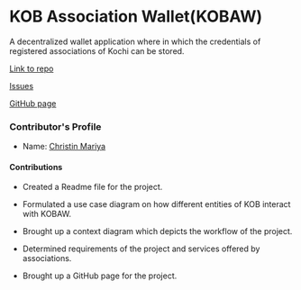 # KOB Association Wallet(KOBAW)

A decentralized wallet application where in which the credentials of registered associations of Kochi can be stored.​

[Link to repo](https://github.com/hyperledgerkochi/KOBAW)

[Issues](https://github.com/hyperledgerkochi/KOBAW/issues)

[GitHub page](https://hyperledgerkochi.github.io/KOBAW/)

### Contributor's Profile

 - Name: [Christin Mariya](https://github.com/mariyachris)

#### Contributions

* Created a Readme file for the project.​

* Formulated a use case diagram on how different entities of KOB interact with KOBAW.​

* Brought up a context diagram which depicts the workflow of the project.​

* Determined requirements of the project and services offered by associations. ​

* Brought up a GitHub page for the project.

​